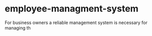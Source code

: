 # employee-managment-system

For business owners a reliable management system is necessary for managing th 